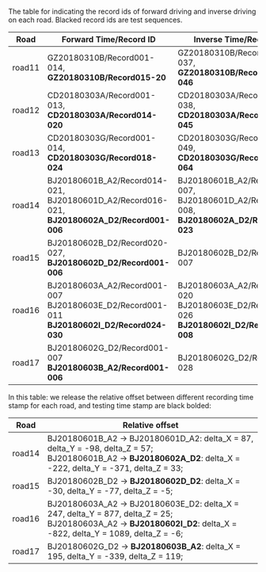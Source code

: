 The table for indicating the record ids of forward driving and inverse driving on each road.
Blacked record ids are test sequences. 


|Road|Forward Time/Record ID|Inverse Time/Record ID| 
|---|---|---|
|road11|GZ20180310B/Record001-014, **GZ20180310B/Record015-20**|GZ20180310B/Record021-037, **GZ20180310B/Record037-046**|
|road12|CD20180303A/Record001-013, **CD20180303A/Record014-020**|CD20180303A/Record021-038, **CD20180303A/Record038-045**|
|road13|CD20180303G/Record001-014, **CD20180303G/Record018-024**|CD20180303G/Record025-049, **CD20180303G/Record050-064**|
|road14|BJ20180601B_A2/Record014-021, BJ20180601D_A2/Record016-021, **BJ20180602A_D2/Record001-006**|BJ20180601B_A2/Record001-007, BJ20180601D_A2/Record001-008, **BJ20180602A_D2/Record017-023**|
|road15|BJ20180602B_D2/Record020-027, **BJ20180602D_D2/Record001-006**|BJ20180602B_D2/Record001-007|
|road16|BJ20180603A_A2/Record001-007 BJ20180603E_D2/Record001-011 **BJ20180602I_D2/Record024-030**|BJ20180603A_A2/Record014-020 BJ20180603E_D2/Record021-026 **BJ20180602I_D2/Record001-008**|
|road17|BJ20180602G_D2/Record001-007  **BJ20180603B_A2/Record001-006**| BJ20180602G_D2/Record020-028|

In this table: we release the relative offset between different recording time stamp for each road, and testing time stamp are black bolded: 

|Road|Relative offset|
|---|---|
|road14|BJ20180601B_A2 -> BJ20180601D_A2: delta_X = 87, delta_Y = -98, delta_Z = 57; <br/> BJ20180601B_A2 -> **BJ20180602A_D2**: delta_X = -222, delta_Y = -371, delta_Z = 33;  |
|road15|BJ20180602B_D2 -> **BJ20180602D_D2**: delta_X = -30, delta_Y = -77, delta_Z = -5;|
|road16|BJ20180603A_A2 -> BJ20180603E_D2: delta_X = 247, delta_Y = 877, delta_Z = 25; <br/> BJ20180603A_A2 -> **BJ20180602I_D2**: delta_X = -822, delta_Y = 1089, delta_Z = -6;|
|road17|BJ20180602G_D2 -> **BJ20180603B_A2**: delta_X = 195, delta_Y = -339, delta_Z = 119;|
